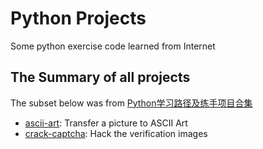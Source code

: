 # Python Projects
Some python exercise code learned from Internet

## The Summary of all projects

The subset below was from [Python学习路径及练手项目合集](https://zhuanlan.zhihu.com/p/23561159)
- [ascii-art](https://www.shiyanlou.com/courses/370): Transfer a picture to ASCII Art
- [crack-captcha](https://www.shiyanlou.com/courses/364): Hack the verification images
